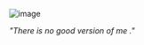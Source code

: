 

![image](https://tenor.com/view/arcane-season-2-jinx-is-sad-gif-10884998157721475027.gif)

*"There is no good version of me ."*


<!---
M0NCATS/M0NCATS is a ✨ special ✨ repository because its `README.md` (this file) appears on your GitHub profile.
You can click the Preview link to take a look at your changes.
--->
